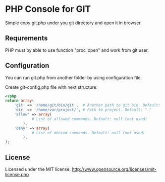 PHP Console for GIT
===================
Simple copy git.php under you git directory and open it in browser.

Requrements
-----------
PHP must by able to use function "proc_open" and work from git user.


Configuration
-------------
You can run git.php from another folder by using configuration file.

Create git-config.php file with next structure:
```php
<?php
return array(
    'git' => '/home/git/bin/git',  # Another path to git bin. Default: "git"
    'dir' => '/home/var/project/', # Path to project. Default: "."
    'allow' => array(
            # List of allowed commands. Default: null (not used)
        ),
    'deny' => array(
            # List of denied commands. Default: null (not used)
        ),
);
```

License
-------
Licensed under the MIT license: http://www.opensource.org/licenses/mit-license.php
